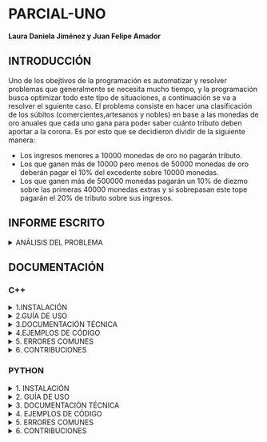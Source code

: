 # PARCIAL-UNO
**Laura Daniela Jiménez y Juan Felipe Amador**
## INTRODUCCIÓN
Uno de los obejtivos de la programación es automatizar y resolver problemas que generalmente se necesita mucho tiempo, y la programación busca optimizar todo este tipo de situaciones, a continuación se va a resolver el sguiente caso.
El problema consiste en hacer una clasificación de los súbitos (comercientes,artesanos y nobles) en base a las monedas de oro anuales que cada uno gana para poder saber cuánto tributo deben aportar a la corona. Es por esto que se decidieron dividir de la siguiente manera:
  - Los ingresos menores a 10000 monedas de oro no pagarán tributo.
  - Los que ganen más de 10000 pero menos de 50000 monedas de oro deberán pagar el 10% del excedente sobre 10000 monedas.
  - Los que ganen más de 500000 monedas pagarán un 10% de diezmo sobre las primeras 40000 monedas extras y si sobrepasan este tope pagarán el 20% de tributo sobre sus ingresos.
## INFORME ESCRITO
<details>
<summary> ANÁLISIS DEL PROBLEMA </summary>  
<p>  <b>1.1 Descripción del problema</b> 

Los requisitos psrs que el código cumpla con las condiciones dadas, es que cada variable tiene que ser entera, se necesita trabajar con el modelo estándar tanto de Python como de C++, para que se puedan trabajar los bloques de comparación, las operaciones aritméticas, las estructuras de selección y loops, aparte de esto se necesita un compilador o acceso a internet para realizar y ejecutar el código.

Los bloques de comparación se usan para poder establecer condiciones por medio de comparativos viendo si es mayor, menor o igual (con sus conbinaciones), las operaciones aritméticas se usan para cambiar el valor de una variable según un proceso de operaciones necesarias, por su parte las estructuras de selección se usan para que el sistema haga ciertos procesos dependiendo de alguna condición incial y por último se usan los loops para realizar tareas indefinidamente hasta que se cumpla alguna condición y se termine.

Las entradas y salidas del ejercicio son dos, las primera y única es el ingreso de súbdito (respresentado en monedas de oro), la salida del programa es el valor del tributo a pagar con dos decimales (representado en monedas de oro).

El proceso a realizar es según el valor de entrada en el sistema, este debe sacar el porcentaje asignado por el rey y dependiendo el caso mirar por medio de comparaciones y restas el excedente sobre la cantidad de monedas base de cada caso para poder sacar el valor del tributo.

<b>1.2 Justificación de la solución</b>

Primero, el problema se divide en 3 partes:

1.2.1 Las personas que ganan 10.000 monedas de oro o menos: No pagan tributo

1.2.2 Las personas que ganan 10.001 monedas de oro hasta 50.000: Pagan un 10% del exceso de 10.000 monedas, es decir, si una persona gana 40.000 se le restan 10.000 monedas y se le cobra un 10% de sus 30.000 monedas restantes.
1.2.3 Las personas que ganan más de 50.000 monedas: Pagan un 10% de sus primeras 40.000 monedas, y pagan un 20% de sus ganancias restantes.
Siguiente paso: Usar condicionales (if, elif y else) para separar cada una de las partes del problema:
- El “if” se usa para separar a las personas que ganen 10.000 monedas o menos
- En python la condicional “elif” se usa para separar a las personas que ganan 10.001 monedas de oro a 50.000
- Y la condicional “else” se usa para separar a las personas que ganan más de 50.000 monedas de oro.
- Aparte se utilizó un ciclo WHILE para asegurar que el resultado ingresado sea el correcto.

Después se hacen los cálculos necesarios dependiendo de las monedas de oro que ingrese el usuario.

- Si el usuario ingresa un valor menor a 10.001 prácticamente no hay cálculo, el sistema solo imprime que el valor a pagar es de 0.
- Si el usuario ingresa un valor entre 10.001 a 50.000, se restan 10.000 monedas al valor total y al resultado de la resta se le multiplica por 0.10
- Si el usuario ingresa un valor mayor a 50.000, las primeras 40.000 monedas se multiplican por 0.10, es decir para los valores entre 50.000 y 90.000 monedas
- Si supera este tope el valor del diezmo será del 20% sobre sus ingresos.
Finalmente se da el resultado final de las monedas de oro a pagar.

<b> 1.3 Justificación de las estructuras de datos y algoritmos seleccionados.</b>

La estructura de datos “int” es para evaluar valores enteros, y se usa ya que las monedas se miden únicamente por enteros (no existe ¼ de moneda por ejemplo)

Condicionales

El loop "While"que se usa para verificar la información ingresada y evitar que el sistematermine si el valor no es correcto.

La condicional “if” se usa para separar un grupo de valores de otros, en este caso la condicional evalúa únicamente los valores menores o iguales a 10.000.

La condicional “elif” evalúa únicamente los casos donde el valor es mayor a 10.000 y menor a 50.000.

Por último la condicional “else” evalúa todos los demás casos, siendo este apoyados por if anidados.

Sistema de redondeo: Ya que no se pueden pagar monedas en decimales, el “int(round)” cumple la función de que el sistema solo imprima valores enteros y no se vaya por los decimales.


<b> 1.4 Comparación con posibles soluciones alternativas y razones de la elección final. </b>

Hay múltiples soluciones para este ejercicio, las cuales son:

- Cadena de If: Normalmente se usan muchas condicionales if cuando más de un caso puede ser verdadero, pero en el caso de este problema, solo puede ser verdadera una de las 3 opciones por lo que es más recomendable usar if, elif y else.

- Función: La función “def” normalmente se usa cuando el usuario va a insertar una lista de valores, mientras que en este ejercicio no es necesario insertar múltiples valores.

- Match case: La función match case no suele ser recomendada en cuanto a evaluar rangos de valores, es más útil cuando se evalúan valores exactos.
Se opto por la cadena de IF puesto que es una herramienta versatil que nos permitia solucionar el problema, aparte que es una función que se conoce el método de implementación.

**NOTA: El diagrama de flujo se encuentra subido en el repositorio en forma de imagen, se llama Diagrama UML.**

</p>
</details>
<h2>DOCUMENTACIÓN </h2>
<h3>C++ </h3>
<details>
 <summary>1.INSTALACIÓN </summary>  
<p> 
 <b>Windows</b>
 
 - Se abre un editor de textos</li>
 Para todos los sistemas sirve Visual Studio Code, que se instala buscandolo en el navegador preferido.
 
 1. En Visual Studio Code, se abre el VS Code
 
  2. Seleccione el ícono de la vista Extensiones en la barra de Actividad o utilice el atajo de teclado ( Ctrl+Shift+X ).
    
  3. Buscar 'C++'
     
  4. Seleccione Instalar
     
- Se guarda el archivo
  
-Se guarda con la extensión "nombre_del_archivo".cpp
  
- Se instala el compilador

1. Descargue usando este enlace directo al instalador de MinGW 
Ejecute el instalador y siga los pasos del asistente de instalación. Tenga en cuenta que MSYS2 requiere Windows 8.1 de 64 bits o una versión más reciente.

2. En el asistente, elija la carpeta de instalación que desee. Registre este directorio para más adelante. En la mayoría de los casos, el directorio recomendado es aceptable. Lo mismo se aplica cuando llega al paso de configuración de accesos directos del menú de inicio. Cuando haya terminado, asegúrese de que la casilla Ejecutar MSYS2 ahora esté marcada y seleccione Finalizar . Se abrirá automáticamente una ventana de terminal MSYS2.

3. En esta terminal, instale la cadena de herramientas MinGW-w64 ejecutando el siguiente comando:
- pacman -S --needed base-devel mingw-w64-ucrt-x86_64-toolchain
4. Se mostrará una lista de paquetes disponibles.
-Instalador MYSS2
5. Acepte el número predeterminado de paquetes en el "toolchain" grupo presionando Enter .
Ingrese "Y" cuando se le pregunte si desea continuar con la instalación.
6. Agregue la ruta de su bincarpeta MinGW-w64 a la "PATH" variable de entorno de Windows siguiendo estos pasos:
7. En la barra de búsqueda de Windows, escriba "Configuración" para abrir la Configuración de Windows.
Busque Editar variables de entorno para su cuenta .
En "user variables", seleccione la "Path" variable y luego seleccione Editar .
8. Seleccione "New" y agregue a la lista la carpeta de destino MinGW-w64 que registró durante el proceso de instalación. Si seleccionó los pasos de instalación predeterminados, la ruta es: C:\msys64\ucrt64\bin.
9. Seleccione "Aceptar" y, a continuación, seleccione "Aceptar" nuevamente en la ventana "Variables" de entorno "PATH" para actualizar la variable de entorno.
10. Debe volver a abrir todas las ventanas de la consola para que la
  -"PATH" variable de entorno actualizada esté disponible.
Verifique que sus herramientas MinGW-w64 estén correctamente instaladas y disponibles, abra un nuevo Prompt del sistema y escriba:
gcc --version

g++ --version

gdb --version

**MacOS**
Para mayor comodidad configuraremos el inicio del programa por medio del comando “code, para ello primero abriremos VS Code y usaremos el siguiente conjunto de teclas (Cmd+Shift+P) con la finalidad de abrir la paleta de comandos, y por último escribiremos “Shell Command: Install ‘code’ Command in PATH” y seleccionar la opción que te sale en la lista (al finalizar este proceso se pedirá la contraseña de administrador por seguridad).

Para confirmar la instalación del comando code, abriremos la terminal y escribiremos el siguiente comando

“code --version”

Llegando a ver la versión de VS Code instalada 

Para poder usar C++ en MacOS por medio de VS Code necesitaremos instalar las extensiones necesarias, para esto descargaremos Xcode por medio del siguiente comando


“xcode-select -install”


siendo necesario por tener el compilador de C, una vez descargado el programa abriremos la terminal y escribiremos lo siguiente



“xcode-select -install”



Una vez hecho esto deberá aparecer en la terminal lo siguiente

Apple clang version 11.0.3 (clang-1103.0.32.59)
Target: x86_64-apple-darwin20.2.0
Thread model: posix
InstalledDir: /Library/Developer/CommandLineTools/usr/bin


Para confirmer la correcta instalación de Xcode usaremos el código “clang --version” teniendo que aparecer la misma información que nos brindaron anteriormente (para MacOS, el compilador “g++” lo interpreta como “Clang ++”, lo que explica el uso de este último comando)


Luego abriremos VS Code y descargaremos los complementos 

 
“C/C++ (Microsoft)”, “C/C++ Extension Pack (Microsoft)”, “C/C++ Compiler (danielpinto8zz6)”


Esta descarga se hará mediante el VS Code buscando la extensión “C/C++” y la instalaremos, siendo que, finalmente el programa estará listo para ser utilizado, una vez terminado el código deseado, lo guardaremos como un archivo “.cpp”, para compilar el archivo creado activaremos desde VS Code la terminal integrada al mismo, esto se hará con la combinación de teclas (Ctrl+ la tecla del acento grave, la que generalmente esta a la izquierda del 1), una vez abierta la terminal usaremos el siguiente código 

“g++ Archivo.cpp -Wall -std=c++20”

Este codigo generara un archivo “.out” que podremos encontrar en el gestor de archivos, ya por último escribiremos en la terminal 

“./Archivo.out”

Donde esta será el enrutamiento del archivo “.out”, ejecutándose el código hecho previamente.

**Linux**
Para poder usar visual code estudio en Linux, primero se necesita descargar la extensión y librerías de este, la instalación de estos repositorios cambia según la versión de linux que se maneje teniendo como principales las siguientes dos:

- Ubuntu/Debian: para la instalación en debian se debe ir a la página web (https://code.visualstudio.com/) y descargar la extensión “.deb”, luego de eso se abrirá la consola y se ejecutara el siguiente comando 

“sudo apt install <ruta del .deb>” 

El cual instalará el programa mediante la previa instalación del extensible proveniente del navegador web.
Luego se escribirá en la consola

“echo "code code/add-microsoft-repo boolean true" | sudo debconf-set-selections”

Lo cual descargará automáticamente los repositorios necesarios para la aplicación, en caso de querer descargarlos manualmente se utilizará el siguiente comando para instalarlos

“sudo apt-get install wget gpg
wget -qO- https://packages.microsoft.com/keys/microsoft.asc | gpg --dearmor > packages.microsoft.gpg
sudo install -D -o root -g root -m 644 packages.microsoft.gpg /etc/apt/keyrings/packages.microsoft.gpg
echo "deb [arch=amd64,arm64,armhf signed-by=/etc/apt/keyrings/packages.microsoft.gpg] https://packages.microsoft.com/repos/code stable main" |sudo tee /etc/apt/sources.list.d/vscode.list > /dev/null
rm -f packages.microsoft.gpg”

una vez finalizado este proceso se deben actualizar los repositorios en caso de alguna                    incompatibilidad, esto mediante el siguiente comando
“sudo apt install apt-transport-https
sudo apt update
sudo apt install code # or code-insiders”

Lo cual terminara la instalación completa del programa y el posible uso inmediato de este.

Distribuciones con gestor de paquetes RPM:  para este tipo de distribuciones se debe abrir la consola y escribir lo siguiente:
“sudo rpm --import https://packages.microsoft.com/keys/microsoft.asc
echo -e "[code]\nname=Visual Studio Code\nbaseurl=https://packages.microsoft.com/yumrepos/vscode\nenabled=1\nautorefresh=1\ntype=rpm-md\ngpgcheck=1\ngpgkey=https://packages.microsoft.com/keys/microsoft.asc" |sudo tee /etc/zypp/repos.d/vscode.repo > /dev/null”

Este comando permite ver la ruta que tomara la consola para instalar los paquetes y librerías   necesarias para ejecutar Visual Studio Code, luego de eso se escribirá en la consola
“sudo zypper install code”
Lo cual terminara con la instalación del programa, siendo posible ejecutarlo una vez terminada la instalación.

¿Cómo compilar en Linux?
Para poder compilar VS code (Visual Studio code) en Linux, primero debemos ejecutar el programa y seleccionar las extensiones, mediante la combinación de teclas (Ctrl+Shift+X) luego se buscará C++ y se instalará la respectiva extensión, una vez instalada se usará el compilador g++ para escribir el código deseado. Para ello abriremos la consola y escribiremos 

“gcc -v”
En caso de no tener instalado el compilador necesitado, lo podemos instalar desde la consola mediante el siguiente comando

“sudo apt-get update”

El cual actualizara todos los paquetes requeridos o instalados en y por el sistema, después instalaremos compiladores GNU mediante

“sudo apt-get install build-essential gdb”
Este proceso sirve en distribuciones derivadas de Ubuntu/Debian, en caso de utilizar distribuciones RPM como OpenSuse se utilizarán los siguientes comandos serán utilizados para la instalación de los compiladores.

- (Actualización del sistema):

“sudo zypper refresco
actualización de sudo zypper”

- (Habilitar los repositorios OSS para la correcta instalación de g++)

“sudo zypper addrepo http://descargar.opensuse.org/distribución/salto/15.6/repo/oss/ oss”

- (Buscar los paquetes GCC disponibles)

“zypper buscar gcc”

- (instalar los paquetes GCC)

“sudo zypper instalar gcc”

- (instalar los paquetes gcc-c++, estos solo son necesarios para la compilación de programas en C++)

“sudo zypper instalar gcc-c++”

Ya instalado todo lo necesario para programar mediante VS code con el lenguaje C++ y una vez terminado el código que se requiera se deberá guardar el mismo con la extensión “.cpp” ya hecho esto en el propio programa se seleccionara el botón “run C/C++ file” ubicado en la flecha ubicada en la esquina superior derecha de la pantalla junto a los iconos de cerrar y minimizar, por último escogeremos “g++ build and debug active file” en la lista de los compiladores detectados que nos muestre, ya una vez se termine este proceso se ejecutara el código realizado (no será necesario realizar estos últimos dos pasos cada vez que se abra el programa, esto solo es aplicable por cada código realizado).

 
</p>
</details>
<details>
 <summary>2.GUÍA DE USO</summary>  
<p> Se puede interactuar con el por medio de Visual Studio Code con los pasos anteriormente descritos,C++ es un lenguaje de programación compilado, multiparadigma, de tipo imperativo lo que significa que se conoce n cada paso del programa su estado, y esto se da por el valor de las variables usadas, aparte que se puede altearar el programa a través de diversas sentencias, este tiene una programación genérica y funcional.
Algunos ejemplos de uso son:
  
  - Calculadora aritmética de enteros
  
  - Simulación de la multiplicación entera hardware
  
  - Cálculo de la raíz cuadrada mediante el método de bisección
  
  - Mínimo de un vector de enteros
  
  - Invertir el orden de los elementos de un vector
  
  - Insertar un valor o un vector en otro vector manteniendo intacto el original
  
<b>Descripción general de las API de C/C++</b>

  Las API son mecanismos que permiten a dos componentes de software comunicarse entre sí mediante un conjunto de definiciones y protocolos.Las API de C++ son:
  
 -API de C++ de Clinfo: Permite obtener información de estado sobre un clúster de PowerHA SystemMirror for AIX. 

 - API de C/C++ de IBM: Permite acceder a los recursos de IBM i. 

 - API de Helix C/C++: Permite crear aplicaciones que interactúen con Helix Core Server. 

 - API de C++ del programa de arranque: Permite llamar a la API de programa de arranque. 

 - API de C++ de Unreal Engine: Permite explorar las clases y funciones de Engine. 

 - API C++ moderna de RTI Connext: Permite distribuir datos críticos en tiempo real entre dispositivos o nodos. 

 - API de C++ de PyTorch: Amplía la clase ATen Tensor con capacidades relacionadas con la diferenciación automática. 

</p>
</details>
<details>
 <summary> 3.DOCUMENTACIÓN TÉCNICA </summary>  
<p> <b>IOSTREAM</b>
  
C++ proporciona estos recursos básicos a través de la biblioteca de entrada/salida iostream. Esta biblioteca forma parte de la biblioteca estándar de C++.

Para informar al compilador de que deseamos utilizar alguna de las funcionalidades de la biblioteca iostream, es necesario incluir su archivo de cabecera (header file) asociado, típicamente al principio del archivo:

#include <iostream>

  <b>Variables</b>
  
  Los diferentes valores que puede tomar una variable (enteros, reales, caracteres ) que puede manejar un lenguaje se agrupan en tipos. 
  
- bool: para representar valores booleanos, es decir, cierto o falso.
- int: para representar valores enteros.
- double: para valores reales.
- float: para valores reales con pripridad a la parte decimal.
- char: para caracteres.
- string: para cadenas de caracteres.
<b>Variables globales </b>
Son las variables que son conocidas por todo el código
Ej: std::cin (entrada) y std::cout (salida)
<b>Variables locales</b>
Las variables locales son accesibles desde su declaración hasta el final del bloque de código del bloque en el que han sido declaradas.
Los bloques se determinan por {...}
<b>Operadores y sentencias</b>

Un operador es un símbolo que determina la operación a realizar sobre los operandos (variables) a los que afecta de alguna manera. Algunos de ellos son:
- suma (+)
- resta (-)
- multiplicación (*)
- división (/)
- modulo (%)
Una sentencia es un conjunto de expresiones que permiten ejecutar una determinada acción. Alguna de ellas son:
- y (&&)
- o (||)
- no (!) 
- igual (==)
- mayor (<)
- menor (>)
  
<b>Operadores incremento y decremento</b>

Son operadores unarios, es decir, actúan sobre un único operando:

- ++x: operador preincremento, cuando precede al operando
- x++: operador postincremento, cuando sucede al operando
- --x: operador predecremento, cuando precede al operando
- x--: operador postdecremento, cuando sucede al operando
  
<b>Estructuras condicionales</b>

Una sentencia condicional realiza un conjunto u otro de sentencias dependiendo del cumplimiento o no de una determinada condición.

En C++ podemos distinguir diferentes tipos:

- Simple: if
- Ampliada: if - else
- Anidada: if – else if - … - else
- Multisalida: switch (Esta es epecial poqre solo sirve para igualdades y se recomienda maximo para 5 opciones)

<b>Estructuras iterativas</b>

Las sentencias repetitivas o iterativas permiten repetir una secuencia de instrucciones en tanto no deje de cumplirse una condición.
En C++ disponemos de tres variantes de bucles:

- Bucle: while
  Un bucle while tiene asociado un bloque de sentencias que se ejecutarán secuencialmente mientras la condición de entrada al bucle sea cierta.
- Bucle: do - while
  Un bucle do - while la evalúa al final del bucle, lo implica que el bucle se ejecutará al menos una vez
- Bucle: for está concebido fundamentalmente para ejecutar sus sentencias asociadas un número fijo de veces.
  
</p>
</details>
<details>
<summary>4.EJEMPLOS DE CÓDIGO</summary>  
<p> - <b>Primer ejemplo: </b>
En este se ve el uso del tipo de variables y los operadoes aritméticos para calcular el área de un circulo.

```cpp
  #include <iostream>

using namespace std;

int main ()
{
    cout<< "PROGRAMACION AREA DE UN CIRCULO" <<endl;
    
    float radio; 
   float PI=3.1416;
    
    cout<< "Digite el valor del radio "<< endl;
    cin>>radio;
  
    system("cls");
     
    cout<< "CIRCULO" <<endl<<endl;
    cout<<"Perimetro:  "<<radio*PI <<endl<<endl;
    
    cout<<"Gracias por digitar su informacion"<<endl<<endl;
    cout<<"Hecho por Laura Jimenez M."<<endl<<endl;
    
    
    system("pause");
    return EXIT_SUCCESS;
}
    
```
- <b>Segundo ejemplo: </b>
En este ejemplo se usa el while para un programa para ingreso de zapatos, el while se usa para repetir el proceso de datos de referencia del zapato.
```cpp
#include <iostream>
using namespace std;

int main ()
{
  int referencia_del_zapato;
  char descripcion_del_zapato[100],respuesta;
  int talla,costo;
  
  cout << "*************************************" << endl;
  cout << "ADMISNISTRACION DE VENTA DE ZAPATOS" << endl;
   cout << "*************************************" << endl;
  cout << "QUIERE INGRESAR UN ZAPATO AL PROGRAMA S/N: "<<endl;
  cin>>respuesta;
  while(respuesta=='S')
  {
      cout << "Digite la referencia del zapato..." << endl;
  cin >> referencia_del_zapato;
  cin.ignore (256, '\n');
  cout << "Digite la descripcion del zapato..." << endl;
  cin.getline (descripcion_del_zapato, 100);
  cout << "Digite la talla del zapato..." << endl;
  cin >> talla;
  cout << "QUIERE INGRESAR OTRO ZAPATO AL PROGRAMA S/N: " <<endl;
  cin>>respuesta;
  }
   cout << "*************************************" << endl;
  cout << "GRACIAS POR DIGITAR" << endl;
  cout << "HECHO POR LAURA JIMENEZ M" << endl;
 cout << "*************************************" << endl;
  system ("pause");
  return EXIT_SUCCESS;
 
}

```
- <b>Tercer ejemplo: </b>
En este ejemplo se usa el IF y el SWITCH para clasificar las utilidades que pueden los zapatos, por otra parte este ejercicio se ven el uso de diversos tipos de variables y de operaciones.
```cpp
#include <iostream>
using namespace std;

int main ()
{
  int referencia_del_zapato;
  char descripcion_del_zapato[100];
  int talla;
  char disponibilidad;
  int SW,costo, utilidad;
  int precio_venta;
  int cantidad_de_zapatos;

 cout << "*************************************" << endl;
  cout << "ADMISNISTRACION DE VENTA DE ZAPATOS" << endl;
   cout << "*************************************" << endl;
  cout << "Digite la referencia del zapato..." << endl;
  cin >> referencia_del_zapato;
  cin.ignore (256, '\n');
  cout << "Digite la descripcion del zapato..." << endl;
  cin.getline (descripcion_del_zapato, 100);
  cout << "Digite la talla del zapato..." << endl;
  cin >> talla;
  cout << "Digite S o N segun la disponibilidad del zapato..." << endl <<
    endl;
  cin >> disponibilidad;
  cout << "Digite la cantidad de zapatos que estan disponibles..." << endl;
  cin >> cantidad_de_zapatos;
  cout << "Digite el costo del zapato por unidad..." << endl;
  cin >> costo;
  cout << "Digite el precio de venta del zapato por unidad..." << endl;
  cin >> precio_venta;
  
  system ("cls");
 cout << "*************************************" << endl;
 cout << "LOS DATOS REGISTRADOS SON LOS SIGUIENTES" << endl<<endl;
 
  cout << "La referencia del zapato es:" << referencia_del_zapato << endl;
  cout << "La descripcion del zapato es:" << descripcion_del_zapato << endl;
  cout << "La talla del zapato es:" << talla << endl;
  cout << "La disponibilidad del zapato es:" << disponibilidad << endl;
  cout << "La cantidad de zapatos son:" << cantidad_de_zapatos << endl;
  cout << "El costo del zapato por unidad es:" << costo << endl;
  if(costo<=30000){SW=0;}

     if(costo>30000&&costo<=60000){SW=1;}
   
     else if(costo>60000){SW=2;}
    
     switch(SW)
     {
         case 0:
          cout<<"TIPO: A"<<endl;
         cout << "Porcentaje de utilidad del 50%" <<endl;
         break;
         case 1:
         cout<<"TIPO: B"<<endl;
         cout << "Porcentaje de utilidad del 40%" <<endl;
          break;
          case 2:
          cout<<"TIPO: C"<<endl;
         cout << "Porcentaje de utilidad del 30%" <<endl;
         break;
         
     }
 
  cout << "El costo total de "<<cantidad_de_zapatos << "  zapatos es:" << cantidad_de_zapatos*costo << endl;
  cout << "El precio de venta del zapato por unidad es:" << precio_venta << endl;
   cout << "El precio total de  "<<cantidad_de_zapatos <<"  zapatos es:" << cantidad_de_zapatos*precio_venta << endl;
 utilidad=precio_venta -costo;
 cout << "La utilidad por unidad:" << utilidad << endl;
  cout << "La utilidad total:" << utilidad*cantidad_de_zapatos << endl;
  
  cout << "*************************************" << endl;
  cout << "GRACIAS POR DIGITAR" << endl;
  cout << "HECHO POR LAURA JIMENEZ M" << endl;
 cout << "*************************************" << endl;
  system ("pause");
  return EXIT_SUCCESS;
 
}

```
</p>
</details>
  <details>
<summary> 5. ERRORES COMUNES </summary>
<p> 
- <b>Falta  ; o falta de {...} </b>
  
   ```cpp
#include <iostream>
#include <string>
float a;
float b // NO SE CERRO CON PUNTO Y COMA
int main()
{
	printf("\nDigame cual es el precio base del articulo\n");
	std::cin>>a;
	printf("\nDigame cual es el descuento que tiene el articulo\n");
	std::cin>>b;
printf("\nEl valor final del articulo es\n");
b*=a;
b/=100;
a-=b;
std::cout <<a;

	return 0;
// NO se cerro el int main con corchete
```
- <b>No romper la estructura switch con break </b>
```cpp
#include <iostream>
#include <string>
using namespace std;
int a;
int main ()
{
cout << "Deme un número";
cin >> a;
switch (a) {
case 1:
cout << "El número es uno";
// No se puso el break;
case 2:
cout << "El número es dos";
defaul:
cout << "El número es << a ;
}
}
```
- <b> Poner valores de entrada difrenets a los de la variable declarada </b>
```cpp
#include <iostream>
#include <string>
int a;
float b;
bool c;
int main ()
{
std:: cout << "Deme un número entero";
std:: cin >> c;
// Aqui hay un error puesto que la variable c se declaro como booleanos se tendria que guardar en a
```
- <b> No declarar en using namespace std o no esoecificarlo línea por línea </b>
```cpp
#include <iostream>
#include <string>
// Aqui no se declaró el using namespace std;
int a;
bool c;
int main ()
{
cout << "Deme un número entero"; //Antes de "cout" falta especificar el std::
std ::cin >> c;
```
Cabe recalcar que si se usa uno no se usa el otro
```cpp
#include <iostream>
#include <string>
using namespace std;
int a;
bool c;
int main ()
{
std ::cout << "Deme un número entero"; //Antes se declaro el espacio que se va a utilizar por esto esta línea es repetitiva
std ::cin >> c;
```
  </p>
  </details>
  <details>
<summary> 6. CONTRIBUCIONES </summary>  
	  
<p> Las demás personas pueden comentar mejores maneras de solcucionar el problema cambiando alguna operación haciendo qeu el código pueda ser mas óptimo.</p>
  </details>
<h3>PYTHON</h3>
<details>
<summary> 1. INSTALACIÓN </summary> 
<p> <b> Windows </b>

1. Descargar Python desde el sitio web con la versión más reciente o la que se adapte mejor a su sistema operativo 
2. Descargar Visual Studio Code
3. Descargar las funciones de Python en visual studio 
4. Abrir una carpeta donde se van a guardar los códigos en Python 
5. Abrir Visual Studio y seleccionar la carpeta creada 
6. En la carpeta crear un archivo que tenga la extensión “.py”, por ejemplo codigo.py 
7. Escribir el código 
8. Clickear en Run para ejecutar el código y después presionar en Inicio Depurado
9. Finalmente en la terminal (cmd) debe digitar los valores que sean necesarios para el funcionamiento del código 
10. Se mostrará el resultado final.


<b>MacOS</b>

1. Abrir la terminal 
2. Revisar si Python está instalado usando el comando                “python3 –version”
3. Crear una carpeta donde se vayan a guardar los códigos 
4. Crear un archivo que tenga la extensión “.py” para que funcione correctamente 
5. Escribir el código 
5. Ejecutar el código con el comando python código.py
O también con python3 código.py
6. Se mostrará el resultado
   
<b>Linux </b>

1. Abrir la terminal 
2. Revisar si Python se encuentra instalado con el comando       “python3 –version”
3. Crear una carpeta para guardar los códigos 
4. Crear un archivo que termine en “.py”
5. Escribir el código en el archivo 
6. Correr el programa con el comando python código.py o con el comando python3 código.py

 </p>
</details>
<details>
<summary>2. GUÍA DE USO	</summary>
	
<p>	Python es un lenguaje de programación de alto nivel y de código abierto, lo que significa que cualquiera puede usarlo y modificar su código fuente.
	
También es un lenguaje diseñado para ser multiplataforma, es decir, que funciona en los distintos sistemas operativos (Windows, macOS, Linux). Además es un lenguaje interpretado, lo que significa que se puede escribir linea por linea sin necesidad de compilar.

Se puede interactuar con Python mediante softwares como Visual Studio u otro tipo de aplicaciones que ejecuten este lenguaje o por compiladores de Python disponibles en distintos sitios web.

Ejemplos de uso:

- Calculadora básica
- Conversor de unidades (temperatura, longitud, peso, etc)
- Generador de caracteres (se puede usar para contraseñas, nombres de usuario, etc)
- Desarrollo de videojuegos
- Simulador de eventos (lanzamiento de dado, moneda)

</p>
</details>
<details>
<summary>3. DOCUMENTACIÓN TÉCNICA</summary>
	
<p>	Es un lenguaje interpretado, no compilado, usa tipado dinámico, fuertemente tipado. Es multiplataforma, lo cual es ventajoso para hacer ejecutable su código fuente entre varios sistema operativos.
	
- **Variables:** Las variables son espacios de memoria donde se almacenan datos. A las variables se les asigna un valor ya sea numérico o textual de la siguiente manera. (x = 25) o (color: negro)
	
- **Operadores aritméticos:** Los operadores aritméticos están hechos para resolver operaciones matemáticas dentro de Python, un ejemplo de uso es (25 + 40) y como resultado el programa mostraría 65.

- **Operadores de comparación:** Los operadores de comparación son (=, >, <, !) y sirven para poner en punto de comparación dos variables, por ejemplo (x= 10) y (y = 3), si se tienen estas variables podemos decir que x>y, y<x, x !=y.
También existen los comparadores True y False, los cuales sirven para determinar si una premisa es verdadera o falsa, por ejemplo si decimos que x<y, el comparador correcto sería false, y si decimos que x!=y el comparador adecuado sería true.

-  **Operadores lógicos:** Los operadores lógicos son (and, or y not), sirven para asociar 2 premisas, variables o datos, por ejemplo si decimos que x<y and y>x el programa nos devolvería false. Si decimos que x<y or y<x el sistema devolvería true, ya que uno de ellos si es verdadero. Por último si decimos que not(x>y) el sistema devolverá false ya que not se encarga de devolver el operador opuesto.
  
- **Condicionales:** Las condicionales son:  (if, elif y else) if se ejecuta si la condición es verdadera, por ejemplo:
```python
if (x>y):
print (“Verdadero”)
```
el sistema imprimirá verdadero ya que x si es mayor que y.
La condicional elif se usa si la primera condición es falsa pero se quiere comprobar otra condición, por ejemplo si decimos que: 
```python
if (y>x) :
print (“Verdadero”)
elif (y<x): print (“Segunda”)
```
El sistema imprimirá la palabra “Segunda”, ya que y es menor que x. Por último la condicional else se usa cuando ninguna de las condiciones es verdadera, por ejemplo si decimos que:   
```python
if (y>x):
print (“Verdadero”)
elif (x<y):
print (“Segunda”) 
else: 
print (“Falso”)
```
el sistema imprimirá “falso”, ya que ninguna condición es verdadera.
  
- **Bucles:** Los bucles son (for y while), for se usa para recorrer una lista o secuencia en el programa, por ejemplo si decimos que 
```python
números = (1,2,3,4,5)
for numero in números
print (numero)
```
La salida serían los números 1,2,3,4,5 ya que el for lo que hace es que para cada número que se encuentre dentro de el conjunto (números) imprimirá ese mismo número

El bucle (while) sirve para repetir algo mientras una condición sea verdadera, por ejemplo: 
El bucle (while) sirve para repetir algo mientras una condición sea verdadera, por ejemplo: 
```python
precio = 5
while (precio < 5)
precio += 1
print (“Está muy barato”)
print (numero)
```
Esto hace que el sistema imprima “Está muy barato” si el precio es igual a 5.
El precio va aumentando en 1 cada vez que se ejecuta gracias a “precio += 1”.
**Funciones:** Las funciones sirven para reutilizar código fácilmente,dos ejemplos de funciones son (def, return).

def sirve para definir funciones, por ejemplo tenemos que:
```python
def (contar)
print (“1,2,3,4,5,6,7,8,9”)
```
Lo que hace es que al momento de escribir contar en el código, el programa sabrá que tiene que imprimir “1,2,3,4,5,6,7,8,9”, ya que se definió “contar” como la función que tiene que ejecutar.

La otra función (return) sirve para devolver un resultado, por ejemplo si tenemos que
```python
def multiplicar (x,y)
return (x*y)
```
si ponemos:

multiplicar 3,8

el resultado que imprimirá el programa es 24, ya que se definió que si ponemos la palabra “multiplicar” el programa tiene que hacer el producto de 2 números




  
</p>
</details>
<details>
<summary>4. EJEMPLOS DE CÓDIGO	</summary>
<b> Ejemplo 1: </b>Otra forma es simplemente tener un bloque de código, y mencionar cuál línea es importante.

```python
    x = 10  
    y = x + 5
    print (y)
```
<b> Ejemplo 2: </b> Aqui se ve el uso de el condicional if y aparte el uso de operadores lógicos y aritméticos.

```python
N= int(input("Dame un número: "))
x=N%3
y=N%10
if x==0 and y==7 :
  print(f"El número {N} es curioso")
else :
  print(f"El número {N} no es curioso")
```

<b> Ejemplo 3: </b> Aqui se ve el uso de el condicional if dentro de un ciclo while para analizar que el valor ingresado a la variable sea el correcto y también cuenta el uso de operadores lógicos y aritméticos.

```python
from posixpath import extsep
print("Buenas")
while True:
    try:
        a = input("Usted cuenta con una cuenta de Netflix, responda si o no :")
        if a != "si" and a != "no":
            raise ValueError("Tiene que responder si o no")
        break
    except ValueError as e:
        print(e)

if not a == "si":
    print("Tiene que inscribirse")
elif a == "si":
    print("Bienvenido")
```
</p>
</details>
<details>
<summary>5. ERRORES COMUNES</summary>
<p> - No especificar el tipo de variable que se requiera para un ejercicio, puesto que python toma todo como un string.
	
```python

#Antes del input debe ir encerrandolo en parentésis un int, float, bool...
    x= input("Dame un número: ") #Si la persona ingresa por error otro caractare como "hi" el sistema tratara de hacer la operación.
    y = x + 5
    print (y)
```
- No poner el espaciado correspondiente para separar los bloques de código.
```python
from posixpath import extsep
print("Buenas")
while True:
try: #El try no tiene espaciado por lo tanto al ejecutar, no se entendera a que bloque pertenece esa instrucción
        a = input("Usted cuenta con una cuenta de Netflix, responda si o no :")
if a != "si" and a != "no": #El if no tiene espaciado por lo tanto al ejecutar, no se entendera que esta dentro del while y si leerá como un código aparte.
            raise ValueError("Tiene que responder si o no")
        break
    except ValueError as e:
        print(e)
```
- No poner los : para indicar que inicia una sentencia o loop
```python
	a=si
	if not a == "si" #Como no hay dos punto el código no sabe en donde inicia la condicional.
    print("Tiene que inscribirse")
elif a == "si":
    print("Bienvenido")
```
- No poner == para en el momento de comparar variables o constantes, puesto que si solo se pone uno el sistema compara bits y no los valores.

```python
	a=si
	if not a = "si": #Como no hay dos = el resulatdo va a cambiar.
    print("Tiene que inscribirse")
        elif a == "si":
    print("Bienvenido")
```
</p>
</details>
<details>
<summary>6. CONTRIBUCIONES</summary>
<p> Una persona puede aportar al proyecto notificando errores del sistema, formas de hacerlo más simple y que consuma menos recursos o ampliar el código para obtener valores más precisos.
	
</p>
</details>



